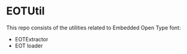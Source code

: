 # EOTUtil

This repo consists of the utilities related to Embedded Open Type font:
- EOTExtractor
- EOT loader
